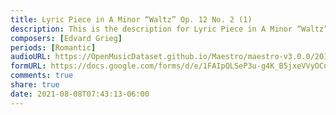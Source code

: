 ```yaml
---
title: Lyric Piece in A Minor “Waltz” Op. 12 No. 2 (1)
description: This is the description for Lyric Piece in A Minor “Waltz” Op. 12 No. 2 by Edvard Grieg
composers: [Edvard Grieg]
periods: [Romantic]
audioURL: https://OpenMusicDataset.github.io/Maestro/maestro-v3.0.0/2014/MIDI-UNPROCESSED_21-22_R1_2014_MID--AUDIO_21_R1_2014_wav--1.midi
formURL: https://docs.google.com/forms/d/e/1FAIpQLSeP3u-g4K_B5jxeVVyOCnoc6QvvekUkcVcJIG12cMFBdDHHgw/viewform
comments: true
share: true
date: 2021-08-08T07:43:13-06:00
---
```

